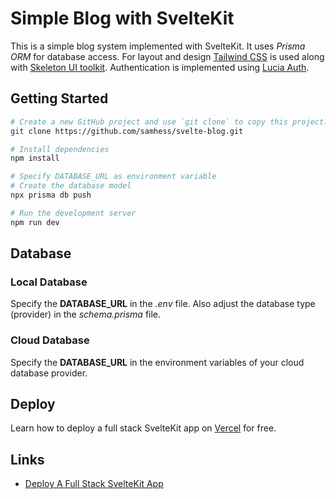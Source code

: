 # Simple Blog with SvelteKit

This is a simple blog system implemented with SvelteKit. It uses *Prisma ORM* for database access.
For layout and design [Tailwind CSS](https://tailwindcss.com) is used along with [Skeleton UI toolkit](https://www.skeleton.dev). Authentication is implemented using [Lucia Auth](https://lucia-auth.com).

## Getting Started

```sh
# Create a new GitHub project and use `git clone` to copy this project.
git clone https://github.com/samhess/svelte-blog.git

# Install dependencies
npm install

# Specify DATABASE_URL as environment variable
# Create the database model
npx prisma db push

# Run the development server
npm run dev
```

## Database

### Local Database
Specify the **DATABASE_URL** in the *.env* file. Also adjust the database type (provider) in the 
*schema.prisma* file.

### Cloud Database
Specify the **DATABASE_URL** in the environment variables of your cloud database provider.

## Deploy
Learn how to deploy a full stack SvelteKit app on [Vercel](https://vercel.com/) for free.

## Links
* [Deploy A Full Stack SvelteKit App](https://joyofcode.xyz/sveltekit-deployment)
